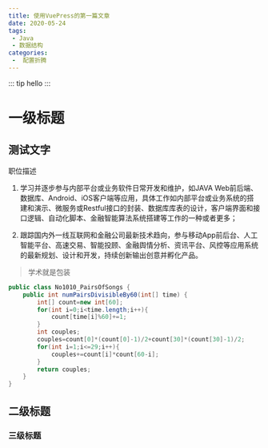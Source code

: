 ```yaml
---
title: 使用VuePress的第一篇文章
date: 2020-05-24
tags:
 - Java
 - 数据结构
categories:
 -  配置折腾
---
```


::: tip
hello
:::

# 一级标题

## 测试文字

职位描述

1) 学习并逐步参与内部平台或业务软件日常开发和维护，如JAVA Web前后端、数据库、Android、iOS客户端等应用，具体工作如内部平台或业务系统的搭建和演示、微服务或Restful接口的封装、数据库库表的设计，客户端界面和接口逻辑、自动化脚本、金融智能算法系统搭建等工作的一种或者更多；
<!-- more -->
2) 跟踪国内外一线互联网和金融公司最新技术趋向，参与移动App前后台、人工智能平台、高速交易、智能投顾、金融舆情分析、资讯平台、风控等应用系统的最新规划、设计和开发，持续创新输出创意并孵化产品。

> 学术就是包装

````java
public class No1010_PairsOfSongs {
    public int numPairsDivisibleBy60(int[] time) {
        int[] count=new int[60];
        for(int i=0;i<time.length;i++){
            count[time[i]%60]+=1;
        }
        int couples;
        couples=count[0]*(count[0]-1)/2+count[30]*(count[30]-1)/2;
        for(int i=1;i<=29;i++){
            couples+=count[i]*count[60-i];
        }
        return couples;
    }
}
````

## 二级标题

### 三级标题